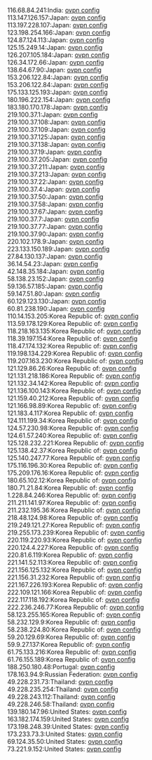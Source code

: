 116.68.84.241:India: [ovpn config](vpn/116_68_84_241.ovpn)  
113.147.126.157:Japan: [ovpn config](vpn/113_147_126_157.ovpn)  
113.197.228.107:Japan: [ovpn config](vpn/113_197_228_107.ovpn)  
123.198.254.166:Japan: [ovpn config](vpn/123_198_254_166.ovpn)  
124.87.124.113:Japan: [ovpn config](vpn/124_87_124_113.ovpn)  
125.15.249.14:Japan: [ovpn config](vpn/125_15_249_14.ovpn)  
126.207.105.184:Japan: [ovpn config](vpn/126_207_105_184.ovpn)  
126.34.172.66:Japan: [ovpn config](vpn/126_34_172_66.ovpn)  
138.64.67.90:Japan: [ovpn config](vpn/138_64_67_90.ovpn)  
153.206.122.84:Japan: [ovpn config](vpn/153_206_122_84.ovpn)  
153.206.122.84:Japan: [ovpn config](vpn/153_206_122_84.ovpn)  
175.133.125.193:Japan: [ovpn config](vpn/175_133_125_193.ovpn)  
180.196.222.154:Japan: [ovpn config](vpn/180_196_222_154.ovpn)  
183.180.170.178:Japan: [ovpn config](vpn/183_180_170_178.ovpn)  
219.100.37.1:Japan: [ovpn config](vpn/219_100_37_1.ovpn)  
219.100.37.108:Japan: [ovpn config](vpn/219_100_37_108.ovpn)  
219.100.37.109:Japan: [ovpn config](vpn/219_100_37_109.ovpn)  
219.100.37.125:Japan: [ovpn config](vpn/219_100_37_125.ovpn)  
219.100.37.138:Japan: [ovpn config](vpn/219_100_37_138.ovpn)  
219.100.37.19:Japan: [ovpn config](vpn/219_100_37_19.ovpn)  
219.100.37.205:Japan: [ovpn config](vpn/219_100_37_205.ovpn)  
219.100.37.211:Japan: [ovpn config](vpn/219_100_37_211.ovpn)  
219.100.37.213:Japan: [ovpn config](vpn/219_100_37_213.ovpn)  
219.100.37.22:Japan: [ovpn config](vpn/219_100_37_22.ovpn)  
219.100.37.4:Japan: [ovpn config](vpn/219_100_37_4.ovpn)  
219.100.37.50:Japan: [ovpn config](vpn/219_100_37_50.ovpn)  
219.100.37.58:Japan: [ovpn config](vpn/219_100_37_58.ovpn)  
219.100.37.67:Japan: [ovpn config](vpn/219_100_37_67.ovpn)  
219.100.37.7:Japan: [ovpn config](vpn/219_100_37_7.ovpn)  
219.100.37.77:Japan: [ovpn config](vpn/219_100_37_77.ovpn)  
219.100.37.90:Japan: [ovpn config](vpn/219_100_37_90.ovpn)  
220.102.178.9:Japan: [ovpn config](vpn/220_102_178_9.ovpn)  
223.133.150.189:Japan: [ovpn config](vpn/223_133_150_189.ovpn)  
27.84.130.137:Japan: [ovpn config](vpn/27_84_130_137.ovpn)  
36.14.54.23:Japan: [ovpn config](vpn/36_14_54_23.ovpn)  
42.148.35.184:Japan: [ovpn config](vpn/42_148_35_184.ovpn)  
58.138.23.152:Japan: [ovpn config](vpn/58_138_23_152.ovpn)  
59.136.57.185:Japan: [ovpn config](vpn/59_136_57_185.ovpn)  
59.147.51.80:Japan: [ovpn config](vpn/59_147_51_80.ovpn)  
60.129.123.130:Japan: [ovpn config](vpn/60_129_123_130.ovpn)  
60.81.238.190:Japan: [ovpn config](vpn/60_81_238_190.ovpn)  
110.14.153.205:Korea Republic of: [ovpn config](vpn/110_14_153_205.ovpn)  
113.59.178.129:Korea Republic of: [ovpn config](vpn/113_59_178_129.ovpn)  
118.218.163.135:Korea Republic of: [ovpn config](vpn/118_218_163_135.ovpn)  
118.39.197.154:Korea Republic of: [ovpn config](vpn/118_39_197_154.ovpn)  
118.47.174.132:Korea Republic of: [ovpn config](vpn/118_47_174_132.ovpn)  
119.198.134.229:Korea Republic of: [ovpn config](vpn/119_198_134_229.ovpn)  
119.207.163.230:Korea Republic of: [ovpn config](vpn/119_207_163_230.ovpn)  
121.129.86.26:Korea Republic of: [ovpn config](vpn/121_129_86_26.ovpn)  
121.131.218.186:Korea Republic of: [ovpn config](vpn/121_131_218_186.ovpn)  
121.132.34.142:Korea Republic of: [ovpn config](vpn/121_132_34_142.ovpn)  
121.136.100.143:Korea Republic of: [ovpn config](vpn/121_136_100_143.ovpn)  
121.159.40.212:Korea Republic of: [ovpn config](vpn/121_159_40_212.ovpn)  
121.166.98.89:Korea Republic of: [ovpn config](vpn/121_166_98_89.ovpn)  
121.183.4.117:Korea Republic of: [ovpn config](vpn/121_183_4_117.ovpn)  
124.111.199.34:Korea Republic of: [ovpn config](vpn/124_111_199_34.ovpn)  
124.57.230.98:Korea Republic of: [ovpn config](vpn/124_57_230_98.ovpn)  
124.61.57.240:Korea Republic of: [ovpn config](vpn/124_61_57_240.ovpn)  
125.128.232.221:Korea Republic of: [ovpn config](vpn/125_128_232_221.ovpn)  
125.138.42.37:Korea Republic of: [ovpn config](vpn/125_138_42_37.ovpn)  
125.140.247.77:Korea Republic of: [ovpn config](vpn/125_140_247_77.ovpn)  
175.116.196.30:Korea Republic of: [ovpn config](vpn/175_116_196_30.ovpn)  
175.209.176.16:Korea Republic of: [ovpn config](vpn/175_209_176_16.ovpn)  
180.65.102.12:Korea Republic of: [ovpn config](vpn/180_65_102_12.ovpn)  
180.71.21.84:Korea Republic of: [ovpn config](vpn/180_71_21_84.ovpn)  
1.228.84.246:Korea Republic of: [ovpn config](vpn/1_228_84_246.ovpn)  
211.211.141.97:Korea Republic of: [ovpn config](vpn/211_211_141_97.ovpn)  
211.232.195.36:Korea Republic of: [ovpn config](vpn/211_232_195_36.ovpn)  
218.48.124.98:Korea Republic of: [ovpn config](vpn/218_48_124_98.ovpn)  
219.249.121.27:Korea Republic of: [ovpn config](vpn/219_249_121_27.ovpn)  
219.255.173.239:Korea Republic of: [ovpn config](vpn/219_255_173_239.ovpn)  
220.119.220.93:Korea Republic of: [ovpn config](vpn/220_119_220_93.ovpn)  
220.124.4.227:Korea Republic of: [ovpn config](vpn/220_124_4_227.ovpn)  
220.81.6.119:Korea Republic of: [ovpn config](vpn/220_81_6_119.ovpn)  
221.141.52.113:Korea Republic of: [ovpn config](vpn/221_141_52_113.ovpn)  
221.156.125.132:Korea Republic of: [ovpn config](vpn/221_156_125_132.ovpn)  
221.156.31.232:Korea Republic of: [ovpn config](vpn/221_156_31_232.ovpn)  
221.167.226.193:Korea Republic of: [ovpn config](vpn/221_167_226_193.ovpn)  
222.109.121.166:Korea Republic of: [ovpn config](vpn/222_109_121_166.ovpn)  
222.117.118.192:Korea Republic of: [ovpn config](vpn/222_117_118_192.ovpn)  
222.236.246.77:Korea Republic of: [ovpn config](vpn/222_236_246_77.ovpn)  
58.123.255.165:Korea Republic of: [ovpn config](vpn/58_123_255_165.ovpn)  
58.232.129.9:Korea Republic of: [ovpn config](vpn/58_232_129_9.ovpn)  
58.238.224.80:Korea Republic of: [ovpn config](vpn/58_238_224_80.ovpn)  
59.20.129.69:Korea Republic of: [ovpn config](vpn/59_20_129_69.ovpn)  
59.9.27.137:Korea Republic of: [ovpn config](vpn/59_9_27_137.ovpn)  
61.75.133.216:Korea Republic of: [ovpn config](vpn/61_75_133_216.ovpn)  
61.76.155.189:Korea Republic of: [ovpn config](vpn/61_76_155_189.ovpn)  
188.250.180.48:Portugal: [ovpn config](vpn/188_250_180_48.ovpn)  
178.163.94.9:Russian Federation: [ovpn config](vpn/178_163_94_9.ovpn)  
49.228.231.73:Thailand: [ovpn config](vpn/49_228_231_73.ovpn)  
49.228.235.254:Thailand: [ovpn config](vpn/49_228_235_254.ovpn)  
49.228.243.112:Thailand: [ovpn config](vpn/49_228_243_112.ovpn)  
49.228.246.58:Thailand: [ovpn config](vpn/49_228_246_58.ovpn)  
139.180.147.96:United States: [ovpn config](vpn/139_180_147_96.ovpn)  
163.182.174.159:United States: [ovpn config](vpn/163_182_174_159.ovpn)  
173.198.248.39:United States: [ovpn config](vpn/173_198_248_39.ovpn)  
173.233.73.3:United States: [ovpn config](vpn/173_233_73_3.ovpn)  
69.124.35.50:United States: [ovpn config](vpn/69_124_35_50.ovpn)  
73.221.9.152:United States: [ovpn config](vpn/73_221_9_152.ovpn)  
